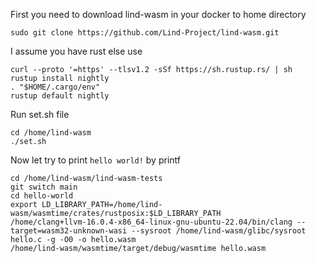 First you need to download lind-wasm in your docker to home directory

```
sudo git clone https://github.com/Lind-Project/lind-wasm.git
```

I assume you have rust else use

```
curl --proto '=https' --tlsv1.2 -sSf https://sh.rustup.rs/ | sh
rustup install nightly
. "$HOME/.cargo/env"
rustup default nightly
```

Run set.sh file

```
cd /home/lind-wasm
./set.sh
```

Now let try to print `hello world!` by printf

```
cd /home/lind-wasm/lind-wasm-tests
git switch main
cd hello-world
export LD_LIBRARY_PATH=/home/lind-wasm/wasmtime/crates/rustposix:$LD_LIBRARY_PATH
/home/clang+llvm-16.0.4-x86_64-linux-gnu-ubuntu-22.04/bin/clang --target=wasm32-unknown-wasi --sysroot /home/lind-wasm/glibc/sysroot hello.c -g -O0 -o hello.wasm
/home/lind-wasm/wasmtime/target/debug/wasmtime hello.wasm
```
